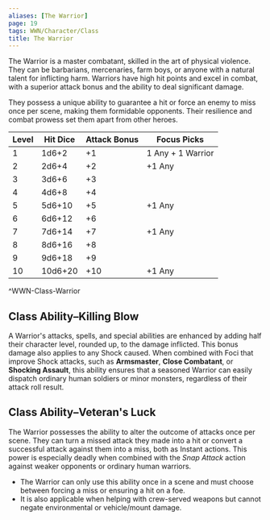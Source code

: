 ```yaml
---
aliases: [The Warrior]
page: 19
tags: WWN/Character/Class
title: The Warrior
---
```


The Warrior is a master combatant, skilled in the art of physical violence. They can be barbarians, mercenaries, farm boys, or anyone with a natural talent for inflicting harm. Warriors have high hit points and excel in combat, with a superior attack bonus and the ability to deal significant damage.

They possess a unique ability to guarantee a hit or force an enemy to miss once per scene, making them formidable opponents. Their resilience and combat prowess set them apart from other heroes.

| Level | Hit Dice | Attack Bonus | Focus Picks       |
|-------|----------|--------------|-------------------|
| 1     | 1d6+2    | +1           | 1 Any + 1 Warrior |
| 2     | 2d6+4    | +2           | +1 Any            |
| 3     | 3d6+6    | +3           |                   |
| 4     | 4d6+8    | +4           |                   |
| 5     | 5d6+10   | +5           | +1 Any            |
| 6     | 6d6+12   | +6           |                   |
| 7     | 7d6+14   | +7           | +1 Any            |
| 8     | 8d6+16   | +8           |                   |
| 9     | 9d6+18   | +9           |                   |
| 10    | 10d6+20  | +10          | +1 Any            |
^WWN-Class-Warrior

## Class Ability–Killing Blow

A Warrior's attacks, spells, and special abilities are enhanced by adding half their character level, rounded up, to the damage inflicted. This bonus damage also applies to any Shock caused. When combined with Foci that improve Shock attacks, such as **Armsmaster**, **Close Combatant**, or **Shocking Assault**, this ability ensures that a seasoned Warrior can easily dispatch ordinary human soldiers or minor monsters, regardless of their attack roll result.

## Class Ability–Veteran's Luck

The Warrior possesses the ability to alter the outcome of attacks once per scene. They can turn a missed attack they made into a hit or convert a successful attack against them into a miss, both as Instant actions. This power is especially deadly when combined with the *Snap Attack* action against weaker opponents or ordinary human warriors.
- The Warrior can only use this ability once in a scene and must choose between forcing a miss or ensuring a hit on a foe.
- It is also applicable when helping with crew-served weapons but cannot negate environmental or vehicle/mount damage.

